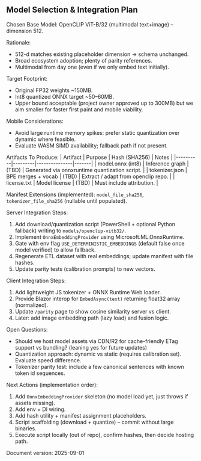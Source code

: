 ## Model Selection & Integration Plan

Chosen Base Model: OpenCLIP ViT-B/32 (multimodal text+image) – dimension 512.

Rationale:
* 512-d matches existing placeholder dimension → schema unchanged.
* Broad ecosystem adoption; plenty of parity references.
* Multimodal from day one (even if we only embed text initially).

Target Footprint:
* Original FP32 weights ~150MB.
* Int8 quantized ONNX target ~50–60MB.
* Upper bound acceptable (project owner approved up to 300MB) but we aim smaller for faster first paint and mobile viability.

Mobile Considerations:
* Avoid large runtime memory spikes: prefer static quantization over dynamic where feasible.
* Evaluate WASM SIMD availability; fallback path if not present.

Artifacts To Produce:
| Artifact | Purpose | Hash (SHA256) | Notes |
|----------|---------|---------------|-------|
| model.onnx (int8) | Inference graph | (TBD) | Generated via onnxruntime quantization script. |
| tokenizer.json | BPE merges + vocab | (TBD) | Extract / adapt from openclip repo. |
| license.txt | Model license | (TBD) | Must include attribution. |

Manifest Extensions (implemented): `model_file_sha256`, `tokenizer_file_sha256` (nullable until populated).

Server Integration Steps:
1. Add download/quantization script (PowerShell + optional Python fallback) writing to `models/openclip-vitb32/`.
2. Implement `OnnxEmbeddingProvider` using Microsoft.ML.OnnxRuntime.
3. Gate with env flag `USE_DETERMINISTIC_EMBEDDINGS` (default false once model verified) to allow fallback.
4. Regenerate ETL dataset with real embeddings; update manifest with file hashes.
5. Update parity tests (calibration prompts) to new vectors.

Client Integration Steps:
1. Add lightweight JS tokenizer + ONNX Runtime Web loader.
2. Provide Blazor interop for `EmbedAsync(text)` returning float32 array (normalized).
3. Update `/parity` page to show cosine similarity server vs client.
4. Later: add image embedding path (lazy load) and fusion logic.

Open Questions:
* Should we host model assets via CDN/R2 for cache-friendly ETag support vs bundling? (leaning yes for future updates)
* Quantization approach: dynamic vs static (requires calibration set). Evaluate speed difference.
* Tokenizer parity test: include a few canonical sentences with known token id sequences.

Next Actions (implementation order):
1. Add `OnnxEmbeddingProvider` skeleton (no model load yet, just throws if assets missing).
2. Add env + DI wiring.
3. Add hash utility + manifest assignment placeholders.
4. Script scaffolding (download + quantize) – commit without large binaries.
5. Execute script locally (out of repo), confirm hashes, then decide hosting path.

Document version: 2025-09-01